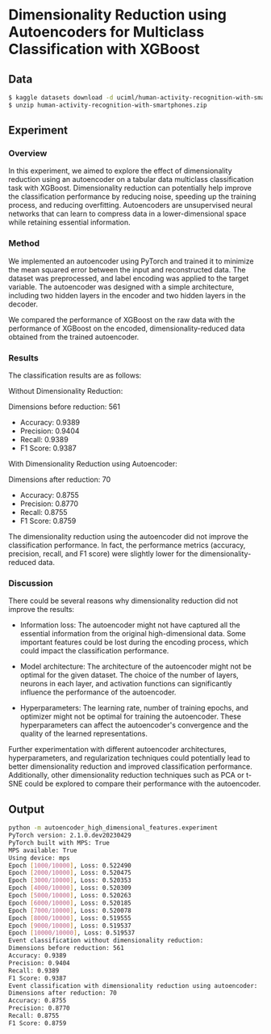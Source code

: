 # Dimensionality Reduction using Autoencoders for Multiclass Classification with XGBoost

## Data

```bash
$ kaggle datasets download -d uciml/human-activity-recognition-with-smartphones
$ unzip human-activity-recognition-with-smartphones.zip
```

## Experiment

### Overview
In this experiment, we aimed to explore the effect of dimensionality reduction using an autoencoder on a tabular data multiclass classification task with XGBoost. Dimensionality reduction can potentially help improve the classification performance by reducing noise, speeding up the training process, and reducing overfitting. Autoencoders are unsupervised neural networks that can learn to compress data in a lower-dimensional space while retaining essential information.

### Method
We implemented an autoencoder using PyTorch and trained it to minimize the mean squared error between the input and reconstructed data. The dataset was preprocessed, and label encoding was applied to the target variable. The autoencoder was designed with a simple architecture, including two hidden layers in the encoder and two hidden layers in the decoder.

We compared the performance of XGBoost on the raw data with the performance of XGBoost on the encoded, dimensionality-reduced data obtained from the trained autoencoder.

### Results
The classification results are as follows:

Without Dimensionality Reduction:

Dimensions before reduction: 561
- Accuracy: 0.9389
- Precision: 0.9404
- Recall: 0.9389
- F1 Score: 0.9387

With Dimensionality Reduction using Autoencoder:

Dimensions after reduction: 70
- Accuracy: 0.8755
- Precision: 0.8770
- Recall: 0.8755
- F1 Score: 0.8759

The dimensionality reduction using the autoencoder did not improve the classification performance. In fact, the performance metrics (accuracy, precision, recall, and F1 score) were slightly lower for the dimensionality-reduced data.

### Discussion
There could be several reasons why dimensionality reduction did not improve the results:

- Information loss: The autoencoder might not have captured all the essential information from the original high-dimensional data. Some important features could be lost during the encoding process, which could impact the classification performance.

- Model architecture: The architecture of the autoencoder might not be optimal for the given dataset. The choice of the number of layers, neurons in each layer, and activation functions can significantly influence the performance of the autoencoder.

- Hyperparameters: The learning rate, number of training epochs, and optimizer might not be optimal for training the autoencoder. These hyperparameters can affect the autoencoder's convergence and the quality of the learned representations.

Further experimentation with different autoencoder architectures, hyperparameters, and regularization techniques could potentially lead to better dimensionality reduction and improved classification performance. Additionally, other dimensionality reduction techniques such as PCA or t-SNE could be explored to compare their performance with the autoencoder.

## Output

```bash
python -m autoencoder_high_dimensional_features.experiment
PyTorch version: 2.1.0.dev20230429
PyTorch built with MPS: True
MPS available: True
Using device: mps
Epoch [1000/10000], Loss: 0.522490
Epoch [2000/10000], Loss: 0.520475
Epoch [3000/10000], Loss: 0.520353
Epoch [4000/10000], Loss: 0.520309
Epoch [5000/10000], Loss: 0.520263
Epoch [6000/10000], Loss: 0.520185
Epoch [7000/10000], Loss: 0.520078
Epoch [8000/10000], Loss: 0.519555
Epoch [9000/10000], Loss: 0.519537
Epoch [10000/10000], Loss: 0.519537
Event classification without dimensionality reduction:
Dimensions before reduction: 561
Accuracy: 0.9389
Precision: 0.9404
Recall: 0.9389
F1 Score: 0.9387
Event classification with dimensionality reduction using autoencoder:
Dimensions after reduction: 70
Accuracy: 0.8755
Precision: 0.8770
Recall: 0.8755
F1 Score: 0.8759
```